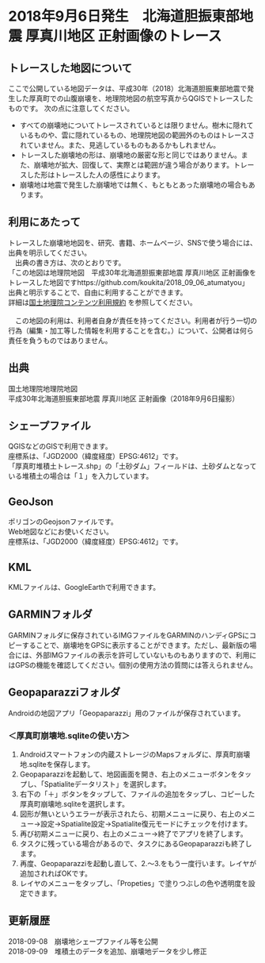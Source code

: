 # 2018年9月6日発生　北海道胆振東部地震 厚真川地区 正射画像のトレース

## トレースした地図について

ここで公開している地図データは、平成30年（2018）北海道胆振東部地震で発生した厚真町での山腹崩壊を、地理院地図の航空写真からQGISでトレースしたものです。
次の点に注意してください。

- すべての崩壊地についてトレースされているとは限りません。樹木に隠れているものや、雲に隠れているもの、地理院地図の範囲外のものはトレースされていません。また、見逃しているものもあるかもしれません。
- トレースした崩壊地の形は、崩壊地の厳密な形と同じではありません。また、崩壊地が拡大、回復して、実際とは範囲が違う場合があります。トレースした形はトレースした人の感性によります。
- 崩壊地は地震で発生した崩壊地では無く、もともとあった崩壊地の場合もあります。


## 利用にあたって

トレースした崩壊地地図を、研究、書籍、ホームページ、SNSで使う場合には、出典を明示してください。<br>
　出典の書き方は、次のとおりです。  
「この地図は地理院地図　平成30年北海道胆振東部地震 厚真川地区 正射画像をトレースした地図ですhttps://github.com/koukita/2018_09_06_atumatyou」
出典と明示することで、自由に利用することができます。<br>
詳細は[国土地理院コンテンツ利用規約](http://www.gsi.go.jp/kikakuchousei/kikakuchousei40182.html) を参照してください。
<br>
<br>
　この地図の利用は、利用者自身が責任を持ってください。利用者が行う一切の行為（編集・加工等した情報を利用することを含む。）について、公開者は何ら責任を負うものではありません。



## 出典
国土地理院地理院地図<br>
平成30年北海道胆振東部地震 厚真川地区 正射画像（2018年9月6日撮影）


## シェープファイル

QGISなどのGISで利用できます。<br> 
座標系は、「JGD2000（緯度経度）EPSG:4612」です。<br>
「厚真町堆積土トレース.shp」の「土砂ダム」フィールドは、土砂ダムとなっている堆積土の場合は「１」を入力しています。

## GeoJson

ポリゴンのGeojsonファイルです。<br>
Web地図などにお使いください。<br>
座標系は、「JGD2000（緯度経度）EPSG:4612」です。

## KML
KMLファイルは、GoogleEarthで利用できます。

## GARMINフォルダ

GARMINフォルダに保存されているIMGファイルをGARMINのハンディGPSにコピーすることで、崩壊地をGPSに表示することができます。ただし、最新版の場合には、外部IMGファイルの表示を許可していないものもありますので、利用にはGPSの機能を確認してください。個別の使用方法の質問には答えられません。

## Geopaparazziフォルダ

Androidの地図アプリ「Geopaparazzi」用のファイルが保存されています。<br>
### ＜厚真町崩壊地.sqliteの使い方＞
1. Androidスマートフォンの内蔵ストレージのMapsフォルダに、厚真町崩壊地.sqliteを保存します。
2. Geopaparazziを起動して、地図画面を開き、右上のメニューボタンをタップし、「Spatialiteデータリスト」を選択します。
3. 右下の「＋」ボタンをタップして、ファイルの追加をタップし、コピーした厚真町崩壊地.sqliteを選択します。
4. 図形が無いというエラーが表示されたら、初期メニューに戻り、右上のメニュー→設定→Spatialite設定→Spatialite復元モードにチェックを付けます。
5. 再び初期メニューに戻り、右上のメニュー→終了でアプリを終了します。
6. タスクに残っている場合があるので、タスクにあるGeopaparazziも終了します。
7. 再度、Geopaparazziを起動し直して、2.～3.をもう一度行います。レイヤが追加されればOKです。
8. レイヤのメニューをタップし、「Propeties」で塗りつぶしの色や透明度を設定できます。

## 更新履歴
2018-09-08　崩壊地シェープファイル等を公開<br>
2018-09-09　堆積土のデータを追加、崩壊地データを少し修正